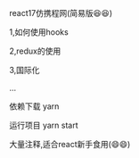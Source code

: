 
react17仿携程网(简易版😆😆)

1,如何使用hooks

2,redux的使用

3,国际化

...


依赖下载 yarn

运行项目  yarn start


大量注释,适合react新手食用(😄😄)
